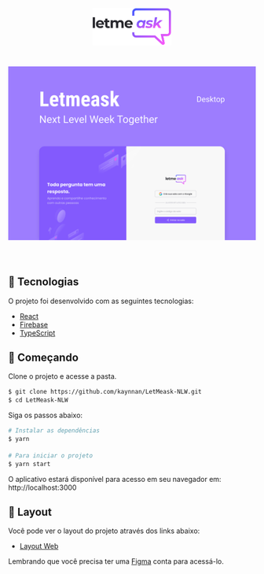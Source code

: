 <p align="center">
  <img alt="Letmeask" src="./github/logo.svg" width="160px">
</p>

<h1 align="center">
    <img alt="Letmeask" title="Letmeask" src="./github/cover.svg" />
</h1>

<br>

## 🧪 Tecnologias

O projeto foi desenvolvido com as seguintes tecnologias:

- [React](https://reactjs.org)
- [Firebase](https://firebase.google.com/)
- [TypeScript](https://www.typescriptlang.org/)

## 🚀 Começando

Clone o projeto e acesse a pasta.

```bash
$ git clone https://github.com/kaynnan/LetMeask-NLW.git
$ cd LetMeask-NLW
```

Siga os passos abaixo:
```bash
# Instalar as dependências
$ yarn

# Para iniciar o projeto
$ yarn start
```
O aplicativo estará disponível para acesso em seu navegador em: http://localhost:3000

## 🔖 Layout

Você pode ver o layout do projeto através dos links abaixo:

- [Layout Web](https://www.figma.com/file/u0BQK8rCf2KgzcukdRRCWh/Letmeask/duplicate) 

Lembrando que você precisa ter uma [Figma](http://figma.com/) conta para acessá-lo.
